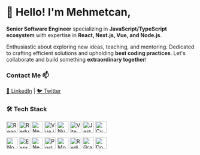 # 👋 Hello! I'm Mehmetcan,

**Senior Software Engineer** specializing in **JavaScript/TypeScript ecosystem** with expertise in **React, Next.js, Vue, and Node.js**.

Enthusiastic about exploring new ideas, teaching, and mentoring. Dedicated to crafting efficient solutions and upholding **best coding practices**. Let's collaborate and build something **extraordinary together**!

### Contact Me 📫

[👔 LinkedIn](https://linkedin.com/in/ymehmetcan) | [🐦 Twitter](https://twitter.com/y_mehmetcan)

### 🛠 Tech Stack

<div style="margin-bottom: 10px;">
    <img src="https://api.iconify.design/logos-react.svg" alt="React" style="height: 30px; width: 30px;">
    <img src="https://api.iconify.design/logos-redux.svg" alt="Redux" style="height: 30px; width: 30px;">
    <img src="https://api.iconify.design/teenyicons/nextjs-solid.svg?color=%23f3f3f3" alt="Next.js" style="height: 30px; width: 30px;">
    <img src="https://api.iconify.design/logos-vue.svg" alt="Vue.js" style="height: 30px; width: 30px;">
    <img src="https://api.iconify.design/logos-nuxt-icon.svg" alt="Nuxt.js" style="height: 30px; width: 30px;">
    <img src="https://api.iconify.design/logos-vitejs.svg" alt="Vite" style="height: 30px; width: 30px;">
    <img src="https://api.iconify.design/logos-jest.svg" alt="Jest" style="height: 30px; width: 30px;">
    <img src="https://api.iconify.design/vscode-icons/file-type-cypress.svg" alt="Cypress" style="height: 30px; width: 30px;">
</div>

<div>
    <img src="https://api.iconify.design/logos-nodejs-icon.svg" alt="Node.js" style="height: 30px; width: 30px;">
    <img src="https://api.iconify.design/skill-icons/expressjs-light.svg" alt="Express.js" style="height: 30px; width: 30px;">
    <img src="https://api.iconify.design/logos-nestjs.svg" alt="Nest.js" style="height: 30px; width: 30px;">
    <img src="https://api.iconify.design/logos-postgresql.svg" alt="PostgreSQL" style="height: 30px; width: 30px;">
    <img src="https://api.iconify.design/logos-mongodb-icon.svg" alt="MongoDB" style="height: 30px; width: 30px;">
    <img src="https://api.iconify.design/devicon/redis.svg" alt="Redis" style="height: 30px; width: 30px;">
    <img src="https://api.iconify.design/logos-graphql.svg" alt="GraphQL" style="height: 30px; width: 30px;">
    <img src="https://api.iconify.design/logos-docker-icon.svg" alt="Docker" style="height: 30px; width: 30px;">
</div>